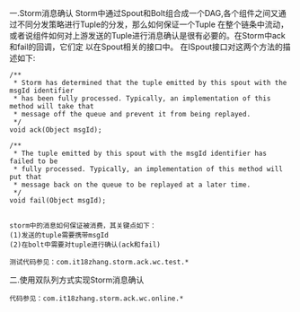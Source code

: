 ﻿一.Storm消息确认
   Storm中通过Spout和Bolt组合成一个DAG,各个组件之间又通过不同分发策略进行Tuple的分发，那么如何保证一个Tuple
在整个链条中流动，或者说组件如何对上游发送的Tuple进行消息确认是很有必要的。在Storm中ack和fail的回调，它们定
以在Spout相关的接口中。
   在ISpout接口对这两个方法的描述如下:
   
    /**
     * Storm has determined that the tuple emitted by this spout with the msgId identifier
     * has been fully processed. Typically, an implementation of this method will take that
     * message off the queue and prevent it from being replayed.
     */
    void ack(Object msgId);

    /**
     * The tuple emitted by this spout with the msgId identifier has failed to be
     * fully processed. Typically, an implementation of this method will put that
     * message back on the queue to be replayed at a later time.
     */
    void fail(Object msgId);
	
	
	storm中的消息如何保证被消费，其关键点如下：
	(1)发送的tuple需要携带msgId
	(2)在bolt中需要对tuple进行确认(ack和fail)
	
    测试代码参见：com.it18zhang.storm.ack.wc.test.*
	

二.使用双队列方式实现Storm消息确认
	
	代码参见：com.it18zhang.storm.ack.wc.online.*
	
	
	
	